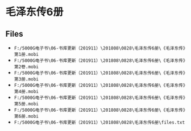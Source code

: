 # 毛泽东传6册

## Files

- `F:/5000G电子书\06-书库更新（201911）\201808\0828\毛泽东传6册\《毛泽东传》第1册.mobi`
- `F:/5000G电子书\06-书库更新（201911）\201808\0828\毛泽东传6册\《毛泽东传》第2卷.mobi`
- `F:/5000G电子书\06-书库更新（201911）\201808\0828\毛泽东传6册\《毛泽东传》第3册.mobi`
- `F:/5000G电子书\06-书库更新（201911）\201808\0828\毛泽东传6册\《毛泽东传》第4册.mobi`
- `F:/5000G电子书\06-书库更新（201911）\201808\0828\毛泽东传6册\《毛泽东传》第5册.mobi`
- `F:/5000G电子书\06-书库更新（201911）\201808\0828\毛泽东传6册\《毛泽东传》第6册.mobi`
- `F:/5000G电子书\06-书库更新（201911）\201808\0828\毛泽东传6册\files.txt`
